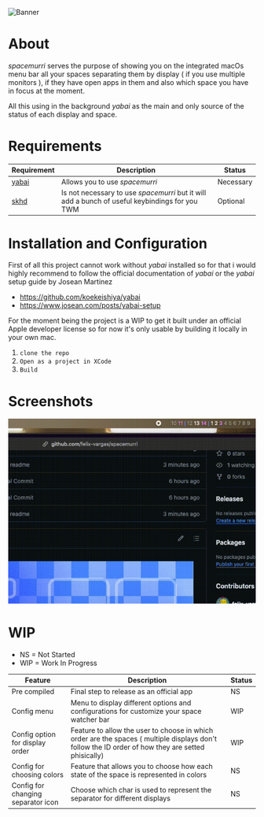 ![Banner](./public/banner.png)

# About

*spacemurri* serves the purpose of showing you on the integrated macOs menu bar all your spaces separating them by display ( if you use multiple monitors ), if they have open apps in them and also which space you have in focus at the moment.

All this using in the background *yabai* as the main and only source of the status of each display and space.

# Requirements

| Requirement | Description                                  | Status  |
|-------------|----------------------------------------------|---------|
| [yabai](https://github.com/koekeishiya/yabai)    | Allows you to use *spacemurri* | Necessary |
| [skhd](https://github.com/koekeishiya/skhd)       | Is not necessary to use *spacemurri* but it will add a bunch of useful keybindings for you TWM   | Optional    |





# Installation and Configuration

First of all this project cannot work without *yabai* installed so for that i would highly recommend to follow the official documentation of *yabai* or the *yabai* setup guide by Josean Martinez

- https://github.com/koekeishiya/yabai
- https://www.josean.com/posts/yabai-setup

For the moment being the project is a WIP to get it built under an official Apple developer license so for now it's only usable by building it locally in your own mac.

1. ``` clone the repo ```
2. ``` Open as a project in XCode ```
3. ```Build```


# Screenshots

![use](./public/use.gif)

# WIP

- NS = Not Started
- WIP = Work In Progress

| Feature | Description                                  | Status  |
|-------------|----------------------------------------------|---------|
| Pre compiled   | Final step to release as an official app | NS |
| Config menu | Menu to display different options and configurations for customize your space watcher bar | WIP |
| Config option for display order | Feature to allow the user to choose in which order are the spaces ( multiple displays don't follow the ID order of how they are setted phisically)   | WIP    |
| Config for choosing colors | Feature that allows you to choose how each state of the space is represented in colors | NS |
| Config for changing separator icon | Choose which char is used to represent the separator for different displays | NS |